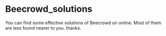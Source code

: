 # Beecrowd_solutions
You can find some effective solutions of Beecrowd uri online.
Most of them are less found nearer to you.
thanks.
